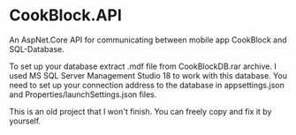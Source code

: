 # CookBlock.API

An AspNet.Core API for communicating between mobile app CookBlock and SQL-Database.

To set up your database extract .mdf file from CookBlockDB.rar archive. I used MS SQL Server Management Studio 18 to work with this database.
You need to set up your connection address to the database in appsettings.json and Properties/launchSettings.json files.

This is an old project that I won't finish. You can freely copy and fix it by yourself.
